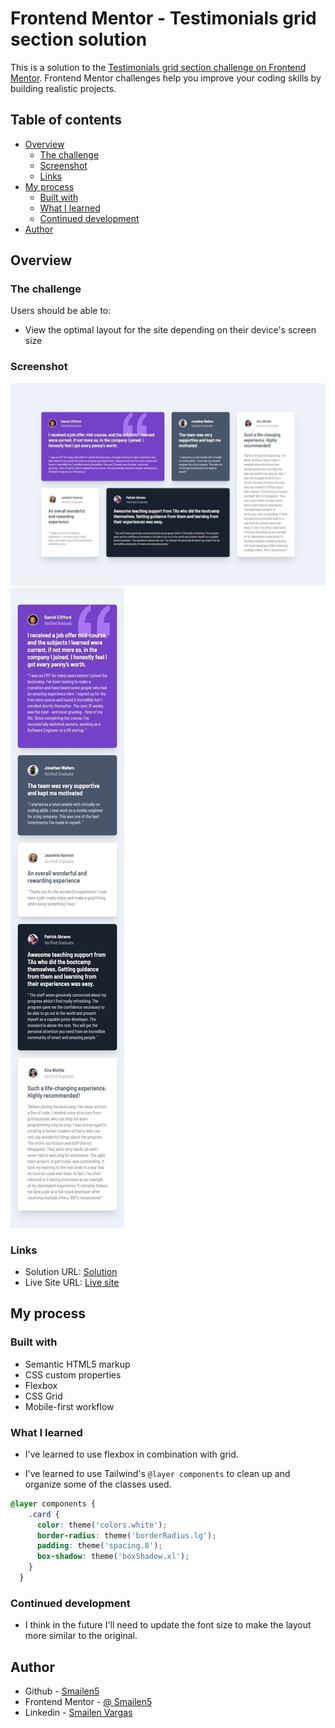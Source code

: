 # Frontend Mentor - Testimonials grid section solution

This is a solution to the [Testimonials grid section challenge on Frontend Mentor](https://www.frontendmentor.io/challenges/testimonials-grid-section-Nnw6J7Un7). Frontend Mentor challenges help you improve your coding skills by building realistic projects. 

## Table of contents

- [Overview](#overview)
  - [The challenge](#the-challenge)
  - [Screenshot](#screenshot)
  - [Links](#links)
- [My process](#my-process)
  - [Built with](#built-with)
  - [What I learned](#what-i-learned)
  - [Continued development](#continued-development)
- [Author](#author)


## Overview

### The challenge

Users should be able to:

- View the optimal layout for the site depending on their device's screen size

### Screenshot

![Desktop](./screenshot/desktop.jpeg)
![Mobile](./screenshot/mobile.jpeg)


### Links

- Solution URL: [Solution](https://github.com/Smailen5/Frontend-Mentor-Challenge/tree/main/testimonials-grid-section-main-main)
- Live Site URL: [Live site](https://smailen5.github.io/Frontend-Mentor-Challenge/testimonials-grid-section-main-main/)

## My process

### Built with

- Semantic HTML5 markup
- CSS custom properties
- Flexbox
- CSS Grid
- Mobile-first workflow


### What I learned

- I've learned to use flexbox in combination with grid.

- I've learned to use Tailwind's `@layer components` to clean up and organize some of the classes used.

```css
@layer components {
    .card {
      color: theme('colors.white');
      border-radius: theme('borderRadius.lg');
      padding: theme('spacing.8');
      box-shadow: theme('boxShadow.xl');
    }
  }
```


### Continued development

- I think in the future I'll need to update the font size to make the layout more similar to the original.


## Author

- Github - [Smailen5](https://github.com/Smailen5)
- Frontend Mentor - [@ Smailen5](https://www.frontendmentor.io/profile/Smailen5)
- Linkedin - [Smailen Vargas](https://www.linkedin.com/in/smailen-vargas/)